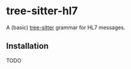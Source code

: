 # tree-sitter-hl7

A (basic) [tree-sitter](https://tree-sitter.github.io) grammar for HL7 messages.

## Installation

TODO
